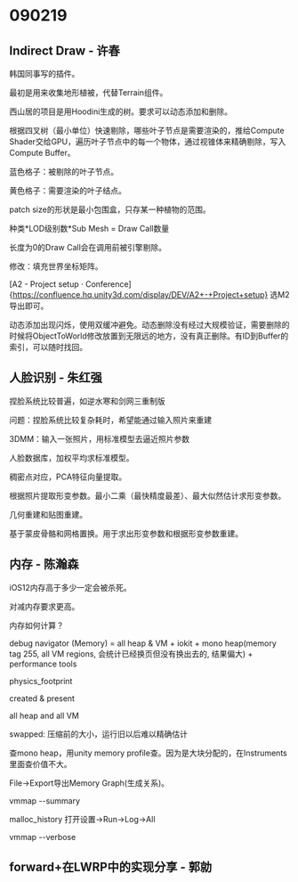 # 090219

## Indirect Draw - 许春

韩国同事写的插件。

最初是用来收集地形植被，代替Terrain组件。

西山居的项目是用Hoodini生成的树。要求可以动态添加和删除。

根据四叉树（最小单位）快速剔除，哪些叶子节点是需要渲染的，推给Compute Shader交给GPU，遍历叶子节点中的每一个物体，通过视锥体来精确剔除，写入Compute Buffer。

蓝色格子：被剔除的叶子节点。

黄色格子：需要渲染的叶子结点。

patch size的形状是最小包围盒，只存某一种植物的范围。

种类\*LOD级别数\*Sub Mesh = Draw Call数量

长度为0的Draw Call会在调用前被引擎剔除。

修改：填充世界坐标矩阵。

[A2 - Project setup · Conference]{https://confluence.hq.unity3d.com/display/DEV/A2+-+Project+setup} 选M2导出即可。

动态添加出现闪烁，使用双缓冲避免。动态删除没有经过大规模验证，需要删除的时候将ObjectToWorld修改放置到无限远的地方，没有真正删除。有ID到Buffer的索引，可以随时找回。

## 人脸识别 - 朱红强

捏脸系统比较普遍，如逆水寒和剑网三重制版

问题：捏脸系统比较复杂耗时，希望能通过输入照片来重建

3DMM：输入一张照片，用标准模型去逼近照片参数

人脸数据库，加权平均求标准模型。

稠密点对应，PCA特征向量提取。

根据照片提取形变参数。最小二乘（最快精度最差）、最大似然估计求形变参数。

几何重建和贴图重建。

基于蒙皮骨骼和网格置换。用于求出形变参数和根据形变参数重建。

## 内存 - 陈瀚森

iOS12内存高于多少一定会被杀死。

对减内存要求更高。

内存如何计算？

debug navigator (Memory) = all heap & VM + iokit + mono heap(memory tag 255, all VM regions, 会统计已经换页但没有换出去的, 结果偏大) + performance tools

physics_footprint

created & present

all heap and all VM

swapped: 压缩前的大小，运行旧以后难以精确估计

查mono heap，用unity memory profile查。因为是大块分配的，在Instruments里面查价值不大。

File->Export导出Memory Graph(生成关系)。

vmmap --summary

malloc_history 打开设置->Run->Log->All

vmmap --verbose

## forward+在LWRP中的实现分享 - 郭勍
